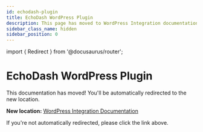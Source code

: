 ```yaml
---
id: echodash-plugin
title: EchoDash WordPress Plugin
description: This page has moved to WordPress Integration documentation
sidebar_class_name: hidden
sidebar_position: 0
---
```


import { Redirect } from '@docusaurus/router';

<Redirect to="/docs/integrations/wordpress" />

# EchoDash WordPress Plugin

This documentation has moved! You'll be automatically redirected to the new location.

**New location:** [WordPress Integration Documentation](/docs/integrations/wordpress)

If you're not automatically redirected, please click the link above.
